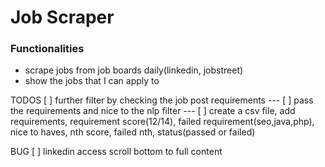 # Job Scraper

### Functionalities

- scrape jobs from job boards daily(linkedin, jobstreet)
- show the jobs that I can apply to

TODOS
[ ] further filter by checking the job post requirements
--- [ ] pass the requirements and nice to the nlp filter
--- [ ] create a csv file, add requirements, requirement score(12/14), failed requirement(seo,java,php), nice to haves, nth score, failed nth, status(passed or failed)

BUG
[ ] linkedin access scroll bottom to full content
